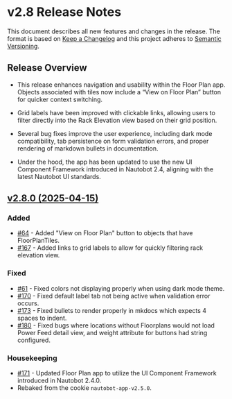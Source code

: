 
# v2.8 Release Notes

This document describes all new features and changes in the release. The format is based on [Keep a
Changelog](https://keepachangelog.com/en/1.0.0/) and this project adheres to [Semantic
Versioning](https://semver.org/spec/v2.0.0.html).

## Release Overview

- This release enhances navigation and usability within the Floor Plan app. Objects associated with tiles now include a “View on Floor Plan” button for quicker context switching.

- Grid labels have been improved with clickable links, allowing users to filter directly into the Rack Elevation view based on their grid position.

- Several bug fixes improve the user experience, including dark mode compatibility, tab persistence on form validation errors, and proper rendering of markdown bullets in documentation.

- Under the hood, the app has been updated to use the new UI Component Framework introduced in Nautobot 2.4, aligning with the latest Nautobot UI standards.

## [v2.8.0 (2025-04-15)](https://github.com/nautobot/nautobot-app-floor-plan/releases/tag/v2.8.0)

### Added

- [#64](https://github.com/nautobot/nautobot-app-floor-plan/issues/64) - Added "View on Floor Plan" button to objects that have FloorPlanTiles.
- [#167](https://github.com/nautobot/nautobot-app-floor-plan/issues/167) - Added links to grid labels to allow for quickly filtering rack elevation view.

### Fixed

- [#61](https://github.com/nautobot/nautobot-app-floor-plan/issues/61) - Fixed colors not displaying properly when using dark mode theme.
- [#170](https://github.com/nautobot/nautobot-app-floor-plan/issues/170) - Fixed default label tab not being active when validation error occurs.
- [#173](https://github.com/nautobot/nautobot-app-floor-plan/issues/173) - Fixed bullets to render properly in mkdocs which expects 4 spaces to indent.
- [#180](https://github.com/nautobot/nautobot-app-floor-plan/issues/180) - Fixed bugs where locations without Floorplans would not load Power Feed detail view, and weight attribute for buttons had string configured.

### Housekeeping

- [#171](https://github.com/nautobot/nautobot-app-floor-plan/issues/171) - Updated Floor Plan app to utilize the UI Component Framework introduced in Nautobot 2.4.0.
- Rebaked from the cookie `nautobot-app-v2.5.0`.
